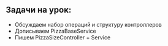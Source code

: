 ## Задачи на урок:

- Обсуждаем набор операций и структуру контроллеров
- Дописываем PizzaBaseService
- Пишем PizzaSizeController + Service
